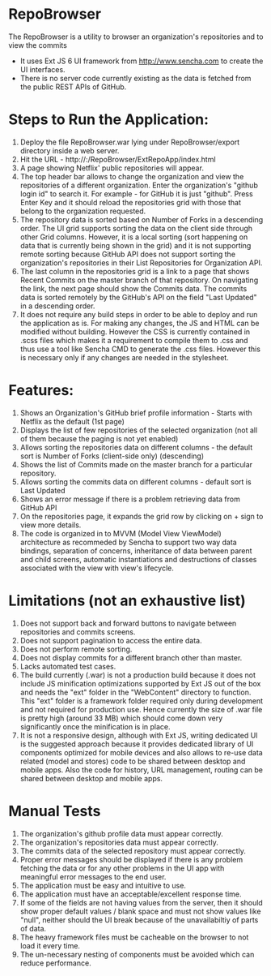 # RepoBrowser

The RepoBrowser is a utility to browser an organization's repositories and to view the commits

- It uses Ext JS 6 UI framework from http://www.sencha.com to create the UI interfaces.
- There is no server code currently existing as the data is fetched from the public REST APIs of GitHub.

# Steps to Run the Application:

1. Deploy the file RepoBrowser.war lying under RepoBrowser/export directory inside a web server.
2. Hit the URL - http://<server-name>:<port>/RepoBrowser/ExtRepoApp/index.html
3. A page showing Netflix' public repositories will appear.
4. The top header bar allows to change the organization and view the repositories of a different organization. Enter the    organization's "github login id" to search it. For example - for GitHub it is just "github". Press Enter Key and it should reload the repositories grid with those that belong to the organization requested.
5. The repository data is sorted based on Number of Forks in a descending order. The UI grid supports sorting the data on the client side through other Grid columns. However, it is a local sorting (sort happening on data that is currently being shown in the grid) and it is not supporting remote sorting because GitHub API does not support sorting the organization's repositories in their List Repositories for Organization API.  
6. The last column in the repositories grid is a link to a page that shows Recent Commits on the master branch of that repository. On navigating the link, the next page should show the Commits data. The commits data is sorted remotely by the GitHub's API on the field  "Last Updated" in a descending order.
7. It does not require any build steps in order to be able to deploy and run the application as is. For making any changes, the JS and HTML can be modified without building. However the CSS is currently contained in .scss files which makes it a requirement to compile them to .css and thus use a tool like Sencha CMD to generate the .css files. However this is necessary only if any changes are needed in the stylesheet.

# Features:

1. Shows an Organization's GitHub brief profile information - Starts with Netflix as the default (1st page)
2. Displays the list of few repositories of the selected organization (not all of them because the paging is not yet enabled)
3. Allows sorting the repositories data on different columns - the default sort is Number of Forks (client-side only) (descending)
4. Shows the list of Commits made on the master branch for a particular repository.
5. Allows sorting the commits data on different columns - default sort is Last Updated
6. Shows an error message if there is a problem retrieving data from GitHub API
7. On the repositories page, it expands the grid row by clicking on + sign to view more details.
8. The code is organized in to MVVM (Model View ViewModel) architecture as recommeded by Sencha to support two way data bindings, separation of concerns, inheritance of data between parent and child screens, automatic instantiations and destructions of classes associated with the view with view's lifecycle. 

# Limitations (not an exhaustive list)

1. Does not support back and forward buttons to navigate between repositories and commits screens.
2. Does not support pagination to access the entire data.
3. Does not perform remote sorting.
4. Does not display commits for a different branch other than master.
5. Lacks automated test cases.
6. The build currently (.war) is not a production build because it does not include JS minification optimizations supported by Ext JS out of the box and needs the "ext" folder in the "WebContent" directory to function. This "ext" folder is a framework folder required only during development and not required for production use. Hence currently the size of .war file is pretty high (around 33 MB) which should come down very significantly once the minification is in place.
7. It is not a responsive design, although with Ext JS, writing dedicated UI is the suggested approach because it provides dedicated library of UI components optimized for mobile devices and also allows to re-use data related (model and stores) code to be shared between desktop and mobile apps. Also the code for history, URL management, routing can be shared between desktop and mobile apps.

# Manual Tests

1. The organization's github profile data must appear correctly.
2. The organization's repositories data must appear correctly.
3. The commits data of the selected repository must appear correctly.
4. Proper error messages should be displayed if there is any problem fetching the data or for any other problems in the UI app with meaningful error messages to the end user.
5. The application must be easy and intuitive to use.
6. The application must have an acceptable/excellent response time.
7. If some of the fields are not having values from the server, then it should show proper default values / blank space and must not show values like "null", neither should the UI break because of the unavailabiltiy of parts of data.
8. The heavy framework files must be cacheable on the browser to not load it every time.
9. The un-necessary nesting of components must be avoided which can reduce performance.
